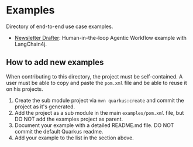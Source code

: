 # Examples

Directory of end-to-end use case examples.

<!-- Please update this list when adding a new example / keep it in alphabetical order -->
- [Newsletter Drafter](newsletter-drafter/README.md): Human-in-the-loop Agentic Workflow example with LangChain4j.

## How to add new examples

When contributing to this directory, the project must be self-contained. 
A user must be able to copy and paste the `pom.xml` file and be able to reuse it on his projects.

1. Create the sub module project via `mvn quarkus:create` and commit the project as it's generated.
2. Add the project as a sub module in the main `examples/pom.xml` file, but DO NOT add the examples project as parent.
3. Document your example with a detailed README.md file. DO NOT commit the default Quarkus readme.
4. Add your example to the list in the section above.
